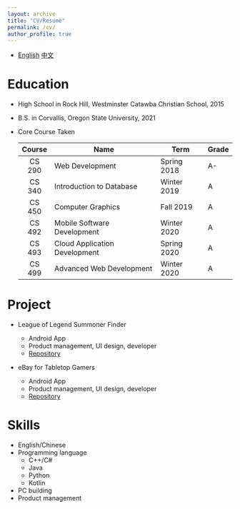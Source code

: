 ```yaml
---
layout: archive
title: "CV/Resume"
permalink: /cv/
author_profile: true
---
```


* [English](../files/简历_英.pdf)  [中文](../files/简历_中.pdf) 

Education
======
* High School in Rock Hill, Westminster Catawba Christian School, 2015
* B.S. in Corvallis, Oregon State University, 2021
* Core Course Taken
   
   | Course | Name                          | Term        | Grade |
   |:------:|-------------------------------|-------------| :---- |
   | CS 290 | Web Development               | Spring 2018 | A-    |
   | CS 340 | Introduction to Database      | Winter 2019 | A     |
   | CS 450 | Computer Graphics             | Fall 2019   | A     |
   | CS 492 | Mobile Software Development   | Winter 2020 | A     |
   | CS 493 | Cloud Application Development | Spring 2020 | A     |
   | CS 499 | Advanced Web Development      | Winter 2020 | A     |

Project
======
* League of Legend Summoner Finder
  * Android App
  * Product management, UI design, developer
  * [Repository](https://github.com/OregonTeamWE/LeagueStatFinder)

* eBay for Tabletop Gamers
  * Android App
  * Product management, UI design, developer
  * [Repository](https://github.com/OregonTeamWE/TableStop)

Skills
======
* English/Chinese
* Programming language
  * C++/C#
  * Java
  * Python
  * Kotlin
* PC building
* Product management
